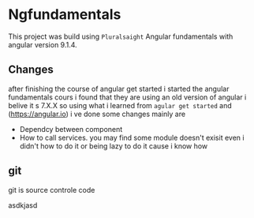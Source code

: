 # Ngfundamentals

This project was build using `Pluralsaight` Angular fundamentals with angular version 9.1.4.

## Changes
 after finishing the course of angular  get started i started the angular fundamentals cours i found that  they are using an old version of angular i belive it s 7.X.X so  using what i learned from `agular get started` and (https://angular.io) i ve done some changes mainly are 
   
   - Dependcy between component 
   - How to call services. 
you may find some module doesn't exisit even i didn't how to do it or being lazy to do it cause i know how 
 ## git 

 git is source controle code 


 asdkjasd